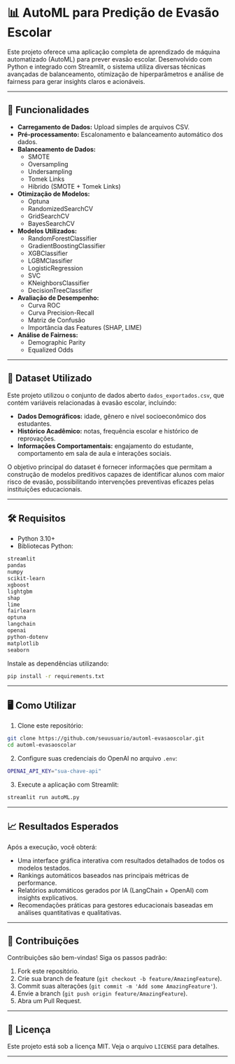 # 📊 AutoML para Predição de Evasão Escolar

Este projeto oferece uma aplicação completa de aprendizado de máquina automatizado (AutoML) para prever evasão escolar. Desenvolvido com Python e integrado com Streamlit, o sistema utiliza diversas técnicas avançadas de balanceamento, otimização de hiperparâmetros e análise de fairness para gerar insights claros e acionáveis.

---

## 🚀 Funcionalidades

- **Carregamento de Dados:** Upload simples de arquivos CSV.
- **Pré-processamento:** Escalonamento e balanceamento automático dos dados.
- **Balanceamento de Dados:**
  - SMOTE
  - Oversampling
  - Undersampling
  - Tomek Links
  - Híbrido (SMOTE + Tomek Links)
- **Otimização de Modelos:**
  - Optuna
  - RandomizedSearchCV
  - GridSearchCV
  - BayesSearchCV
- **Modelos Utilizados:**
  - RandomForestClassifier
  - GradientBoostingClassifier
  - XGBClassifier
  - LGBMClassifier
  - LogisticRegression
  - SVC
  - KNeighborsClassifier
  - DecisionTreeClassifier
- **Avaliação de Desempenho:**
  - Curva ROC
  - Curva Precision-Recall
  - Matriz de Confusão
  - Importância das Features (SHAP, LIME)
- **Análise de Fairness:**
  - Demographic Parity
  - Equalized Odds

---

## 📁 Dataset Utilizado

Este projeto utilizou o conjunto de dados aberto `dados_exportados.csv`, que contém variáveis relacionadas à evasão escolar, incluindo:

- **Dados Demográficos:** idade, gênero e nível socioeconômico dos estudantes.
- **Histórico Acadêmico:** notas, frequência escolar e histórico de reprovações.
- **Informações Comportamentais:** engajamento do estudante, comportamento em sala de aula e interações sociais.

O objetivo principal do dataset é fornecer informações que permitam a construção de modelos preditivos capazes de identificar alunos com maior risco de evasão, possibilitando intervenções preventivas eficazes pelas instituições educacionais.

---

## 🛠️ Requisitos

- Python 3.10+
- Bibliotecas Python:
```bash
streamlit
pandas
numpy
scikit-learn
xgboost
lightgbm
shap
lime
fairlearn
optuna
langchain
openai
python-dotenv
matplotlib
seaborn
```

Instale as dependências utilizando:

```bash
pip install -r requirements.txt
```

---

## 🖥️ Como Utilizar

1. Clone este repositório:

```bash
git clone https://github.com/seuusuario/automl-evasaoscolar.git
cd automl-evasaoscolar
```

2. Configure suas credenciais do OpenAI no arquivo `.env`:

```bash
OPENAI_API_KEY="sua-chave-api"
```

3. Execute a aplicação com Streamlit:

```bash
streamlit run autoML.py
```

---

## 📈 Resultados Esperados

Após a execução, você obterá:

- Uma interface gráfica interativa com resultados detalhados de todos os modelos testados.
- Rankings automáticos baseados nas principais métricas de performance.
- Relatórios automáticos gerados por IA (LangChain + OpenAI) com insights explicativos.
- Recomendações práticas para gestores educacionais baseadas em análises quantitativas e qualitativas.

---

## 🤝 Contribuições

Contribuições são bem-vindas! Siga os passos padrão:

1. Fork este repositório.
2. Crie sua branch de feature (`git checkout -b feature/AmazingFeature`).
3. Commit suas alterações (`git commit -m 'Add some AmazingFeature'`).
4. Envie a branch (`git push origin feature/AmazingFeature`).
5. Abra um Pull Request.

---

## 📃 Licença

Este projeto está sob a licença MIT. Veja o arquivo `LICENSE` para detalhes.

---
